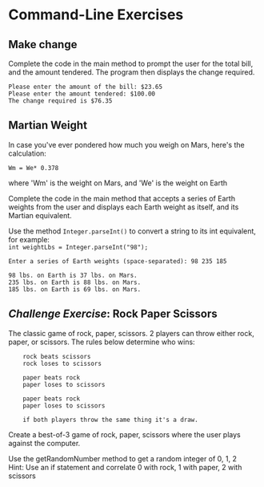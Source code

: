 # Command-Line Exercises



## Make change

Complete the code in the main method to prompt the user for the total bill, and the amount tendered. The program then displays the change required.

```
Please enter the amount of the bill: $23.65
Please enter the amount tendered: $100.00
The change required is $76.35
```

## Martian Weight

In case you've ever pondered how much you weigh on Mars, here's the calculation:

    Wm = We* 0.378

where 'Wm' is the weight on Mars, and 'We' is the weight on Earth

Complete the code in the main method that accepts a series of Earth weights from the user
and displays each Earth weight as itself, and its Martian equivalent.

Use the method `Integer.parseInt()` to convert a string to its int equivalent,
for example: \
`int weightLbs = Integer.parseInt("98");`

```
Enter a series of Earth weights (space-separated): 98 235 185

98 lbs. on Earth is 37 lbs. on Mars.
235 lbs. on Earth is 88 lbs. on Mars.
185 lbs. on Earth is 69 lbs. on Mars.
```

## *Challenge Exercise*: Rock Paper Scissors

The classic game of rock, paper, scissors.
2 players can throw either rock, paper, or scissors.
The rules below determine who wins:
```
    rock beats scissors
    rock loses to scissors

    paper beats rock
    paper loses to scissors

    paper beats rock
    paper loses to scissors

    if both players throw the same thing it's a draw.
```

Create a best-of-3 game of rock, paper, scissors where the user
plays against the computer.

Use the getRandomNumber method to get a random integer of 0, 1, 2\
Hint: Use an if statement and correlate 0 with rock, 1 with paper, 2 with scissors
